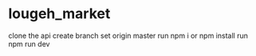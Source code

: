 # lougeh_market
clone the api
create branch 
set origin master
run npm i or npm install
run npm run dev
